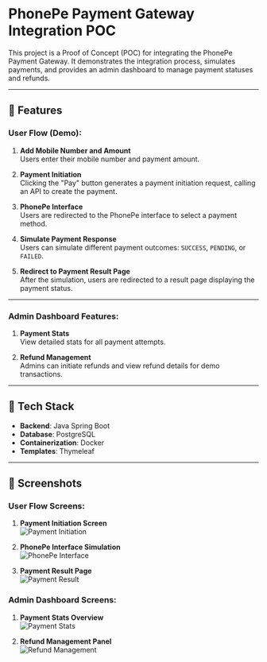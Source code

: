 # PhonePe Payment Gateway Integration POC

This project is a Proof of Concept (POC) for integrating the PhonePe Payment Gateway. 
It demonstrates the integration process, simulates payments, and provides an admin dashboard to manage payment statuses and refunds.

---

## 🔹 Features

### User Flow (Demo):
1. **Add Mobile Number and Amount**  
   Users enter their mobile number and payment amount.

2. **Payment Initiation**  
   Clicking the "Pay" button generates a payment initiation request, calling an API to create the payment.

3. **PhonePe Interface**  
   Users are redirected to the PhonePe interface to select a payment method.

4. **Simulate Payment Response**  
   Users can simulate different payment outcomes: `SUCCESS`, `PENDING`, or `FAILED`.

5. **Redirect to Payment Result Page**  
   After the simulation, users are redirected to a result page displaying the payment status.

---

### Admin Dashboard Features:
1. **Payment Stats**  
   View detailed stats for all payment attempts.

2. **Refund Management**  
   Admins can initiate refunds and view refund details for demo transactions.

---

## 🔧 Tech Stack

- **Backend**: Java Spring Boot
- **Database**: PostgreSQL
- **Containerization**: Docker
- **Templates**: Thymeleaf

---

## 📸 Screenshots

### User Flow Screens:
1. **Payment Initiation Screen**  
   ![Payment Initiation](![image](https://github.com/user-attachments/assets/82f38d5e-1e91-4081-b548-7d2ae0b0c5d8)
)

2. **PhonePe Interface Simulation**  
   ![PhonePe Interface](screenshots/phonepe_interface.png)

3. **Payment Result Page**  
   ![Payment Result](screenshots/payment_result.png)

### Admin Dashboard Screens:
1. **Payment Stats Overview**  
   ![Payment Stats](screenshots/payment_stats.png)

2. **Refund Management Panel**  
   ![Refund Management](screenshots/refund_management.png)
